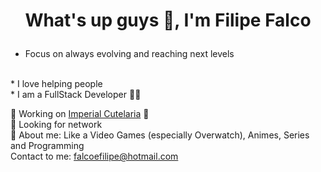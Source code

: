 # <p align="center">What's up guys 🖖, I'm Filipe Falco</p>

* Focus on always evolving and reaching next levels
<br/>
* I love helping people
<br/>
* I am a FullStack Developer 👨‍💻

💼 Working on [Imperial Cutelaria](https://www.imperialcutelaria.com.br/) 🔪
<br/> 🤝 Looking for network
<br/> 💬 About me: Like a Video Games (especially Overwatch), Animes, Series and Programming
<br/> Contact to me: [falcoefilipe@hotmail.com](mailto:falcoefilipe@hotmail.com)
